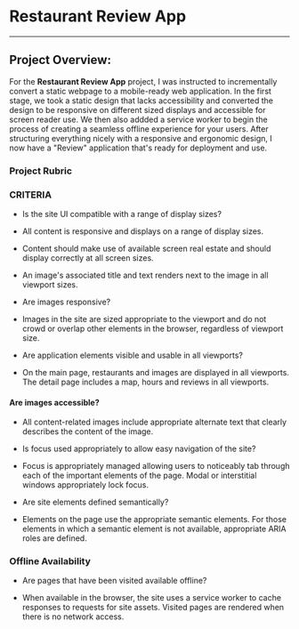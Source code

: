 # Restaurant Review App
---

## Project Overview:

For the **Restaurant Review App** project, I was instructed to incrementally convert a static webpage to a mobile-ready web application. In the first stage, we took a static design that lacks accessibility and converted the design to be responsive on different sized displays and accessible for screen reader use. We then also addded a service worker to begin the process of creating a seamless offline experience for your users.
After structuring everything nicely with a responsive and ergonomic design, I now have a "Review" application that's ready for deployment and use.
### Project Rubric

### CRITERIA

* Is the site UI compatible with a range of display sizes?

* All content is responsive and displays on a range of display sizes.

* Content should make use of available screen real estate and should display correctly at all screen sizes.

* An image's associated title and text renders next to the image in all viewport sizes.

* Are images responsive?

* Images in the site are sized appropriate to the viewport and do not crowd or overlap other elements in the browser, regardless of viewport size.

* Are application elements visible and usable in all viewports?

* On the main page, restaurants and images are displayed in all viewports. The detail page includes a map, hours and reviews in all viewports.

#### Are images accessible?

* All content-related images include appropriate alternate text that clearly describes the content of the image.

* Is focus used appropriately to allow easy navigation of the site?

* Focus is appropriately managed allowing users to noticeably tab through each of the important elements of the page. Modal or interstitial windows appropriately lock focus.

* Are site elements defined semantically?

* Elements on the page use the appropriate semantic elements. For those elements in which a semantic element is not available, appropriate ARIA roles are defined.

### Offline Availability

* Are pages that have been visited available offline?

* When available in the browser, the site uses a service worker to cache responses to requests for site assets. Visited pages are rendered when there is no network access.